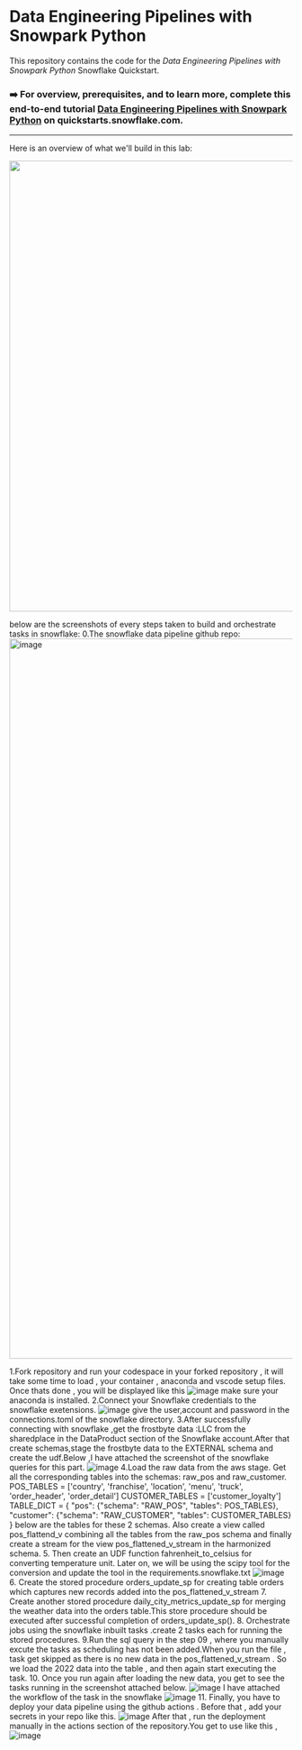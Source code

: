 # Data Engineering Pipelines with Snowpark Python
This repository contains the code for the *Data Engineering Pipelines with Snowpark Python* Snowflake Quickstart.

### ➡️ For overview, prerequisites, and to learn more, complete this end-to-end tutorial [Data Engineering Pipelines with Snowpark Python](https://quickstarts.snowflake.com/guide/data_engineering_pipelines_with_snowpark_python/index.html?index=..%2F..index#0) on quickstarts.snowflake.com.

___
Here is an overview of what we'll build in this lab:

<img src="images/demo_overview.png" width=800px>

below are the screenshots of every steps taken to build and orchestrate tasks in snowflake:
0.The snowflake data pipeline github repo:
<img width="1278" alt="image" src="https://github.com/user-attachments/assets/29920049-0c9a-4e0c-9089-19ff7a89ca90" />

1.Fork repository and run your codespace in your forked repository ,
it will take some time to load , your container , anaconda and vscode setup files. Once thats done , you will be displayed like this 
![image](https://github.com/user-attachments/assets/dd6e3951-4939-4f8d-8643-2dd7aed81d6e)
make sure your anaconda is installed.
2.Connect your Snowflake credentials to the snowflake exetensions.
![image](https://github.com/user-attachments/assets/27f141e6-1653-4dd9-a2e4-f536a4c35e50)
give the user,account and password in the connections.toml of the snowflake directory.
3.After successfully connecting with snowflake ,get the frostbyte data :LLC from the sharedplace in the DataProduct section of the Snowflake account.After that create schemas,stage the frostbyte data to the  EXTERNAL schema and create the udf.Below ,I have attached the screenshot of the snowflake queries for this part.
![image](https://github.com/user-attachments/assets/bfd90930-48a6-47e7-8962-9a405f6dbeb5)
4.Load the raw data from the aws stage. Get all the corresponding tables into the schemas: raw_pos and raw_customer.
POS_TABLES = ['country', 'franchise', 'location', 'menu', 'truck', 'order_header', 'order_detail']
CUSTOMER_TABLES = ['customer_loyalty']
TABLE_DICT = {
    "pos": {"schema": "RAW_POS", "tables": POS_TABLES},
    "customer": {"schema": "RAW_CUSTOMER", "tables": CUSTOMER_TABLES}
}
below are the tables for these 2 schemas.
Also create a view called pos_flattend_v combining all the tables from the raw_pos schema and finally create a stream for the view pos_flattened_v_stream in the harmonized schema.
5. Then create an UDF function fahrenheit_to_celsius for converting temperature unit. Later on, we will be using the scipy tool for the conversion and update the tool in the requirements.snowflake.txt 
![image](https://github.com/user-attachments/assets/a3ea0830-cd6b-4f97-9025-f18d8c039587)
6. Create the stored procedure orders_update_sp for creating table orders which captures new records added into the pos_flattened_v_stream 
7. Create another stored procedure daily_city_metrics_update_sp for merging the weather data into the orders table.This store procedure should be executed after successful completion of orders_update_sp().
8. Orchestrate jobs using the snowflake inbuilt tasks .create 2 tasks each for running the stored procedures. 
9.Run the sql query in the step 09 , where you manually excute the tasks as scheduling has not been added.When you run the file , task get skipped as there is no new data in the pos_flattened_v_stream . So we load the 2022 data into the table , and then again start executing the task. 
10. Once you run again after loading the new data, you get to see the tasks running in the screenshot attached below.
![image](https://github.com/user-attachments/assets/9153df8e-2d24-4f0c-a4c3-41ceb742349c)
I have attached the workflow of the task in the snowflake 
![image](https://github.com/user-attachments/assets/08ac02cd-7b75-4559-808f-9b3b0cb5093e)
11. Finally, you have to deploy your data pipeline using the github actions . Before that , add your secrets in your repo like this.
![image](https://github.com/user-attachments/assets/117a4ac0-88b6-4518-81fd-43ff96e9b457)
After that , run the deployment manually in the actions section of the repository.You get to use like this ,
![image](https://github.com/user-attachments/assets/3995959d-ff5f-4bd9-a13a-4f1f85ab7e87)



